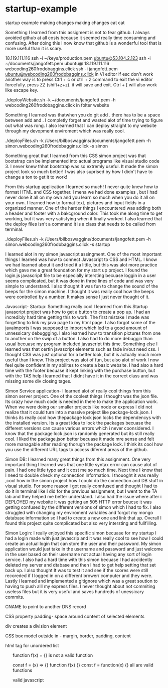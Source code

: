 # startup-example
startup example
making changes making changes
cat cat


Something I learned from this assigment is not to fear github. I always avoided github at all costs because it seemed really time consuming and confusing. After doing this I now know that github is a wonderful tool that is more useful than it is scary. 

18.119.111.116
ssh -i ~/keys/production.pem ubuntu@53.104.2.123
ssh -i ~/documents/jangofett.pem ubuntu@ 18.119.111.116
webcoding260frodobaggins.click
ssh -i jangofett.pem ubuntu@webcoding260frodobaggins.click
in VI editor if esc don't work another way is to press Ctrl + c or ctrl + z command to exit the vi editor forcefully. press ZZ (shift+z+z). it will save and exit. Ctrl + [ will also work like escape key.

./deployWebsite.sh -k ~/documents/jangofett.pem -h webcoding260frodobaggins.click
in folter website

Something I learned was thatwhen you do git add . there has to be a space between add and . I completly forget and wasted alot of time trying to figure out what was rong. I also learned that I can deploy straight to my website through my devopment enviroment which was really cool.

./deployFiles.sh -k /Users/bilboswaggins/documents/jangofett.pem -h simon.webcoding260frodobaggins.click -s simon

Something great that I learned from this CSS simon project was that bootstrap can be implemented into actual programs like visual studio code 3. I never knew thhat bootstrap was so extremly useful. It made the simon project look so much better! I was also suprised by how I didn't have to change a ton to get it to work!


From this startup application I learned so much! I never quite knew how to format HTML and CSS together. I mena we had done examples , but I had never done it all on my own and you learn so much when you do it all on your own. I learned how to format text, pictures and input fields in a organized manner. One of the harder things I encountered was adding both a header and footer with a bakcground color. This took me along time to get working, but it was very satisfying when it finally worked. I also learned that the deploy files isn't a command it is a class that needs to be called from terminal. 

./deployFiles.sh -k /Users/bilboswaggins/documents/jangofett.pem -h simon.webcoding260frodobaggins.click -s startup



I learned alot in my simon javascript assingment. One of the most important things I learned was how to connect Javascript to CSS and HTML. I know we had learned about it and tried it a little, but this was alot more practice which gave me a great foundation for my start up project. I found the login.js javascripit file to be especially intersting becuase loggin in a user seems complicated, but it was done in three lines of code and was very simple to understand. I also thought it was fun to change the sound of the beeps for the simon machine. I thought it was really cool how the beeps were controlled by a number. It makes sense I just never thought of it.

Javascript- Startup:
Something really cool I learned from this Startup javascript project was how to get a button to create a pop up. I had an incredibly hard time getting this to work. The first mistake I made was forgetting to link my java page to my html page. I also forgot some of the javaimports I was supposed to import which led to a good amount of unnessicary debuggging. I also learned how to transition pictures from one to another on the swip of a button. I also had to do more debuggin than usual becuase my program included javascript this time. Something else I learned was that certin javascript elements such as fade in/out need css. I thought CSS was just optional for a better look, but it is actually much more useful than I knew. This project was alot of fun, but also alot of work I now feel quite confident in my abilites to create a basic website. I had also a hard time with the footer becuase it kept linking with the purchase button, but with the TAS help i learned that I didnt have it in the correct class and was missing some div closing tages.

Simon Service application- I learned alot of really cool things from this simon server project. One of the coolest things I thought was the json file. Its crazy how much code is needed in there to make the application work. When we were doing our smaller projects like node or express I  did not realize that it could turn into a massive project like package-lock.json. I thinks its really cool how thepackage lock json locks the dependencys with the installed version. Its  a great idea to lock the packages becuase the different versions can cause various errors which i never coonsidered. I know that the package lock json is randomly generated but its still really cool. I liked the package.json better becuase it made mre sense and felt more managable after reading thorugh the package lock. I think its cool how you use the different URL tags to access diferent areas of the github.

Simon DB: I learned many great things from this assignment. One very important thing I learned was that one little syntax error can cause alot of pain. I had one little typo and it cost me so much time. Next time I know that I need to double check my connection information. I thouoght it was really ,cool how in the simon project how I could do the connection and DB stuff in visual studio. For some reason i got really connfused and thought I had to do it in terminal like I did for the previous assignment, but I went to the TA lab and they helped me better understand. I also had the issue where after i DEPLOYED my website it was getting an 505 HTTP error beucse it was getting confused by the different versions of simon which I had to fix. I also struggled with changing my enviroment variables and forgot my mongo database information so I had to create a new one and link that up. Overall I found this project quite complicated but also very intersting and fullfilling. 

Simon Login: I really enjoyed this specific simon becuase for my startup I had a login made with just javascrip and it was really cool to see how I could create an actual login that can store the user and their password. My simon application would just take in the username and password and just welcome in the user based on their username not actual having any sort of login service. I also had a hard time with this simon becuase I had accidently deleted my server and dtabase and then I had to get help setting that set back up. I also thought It was to test it and see if the scores were still recoreded if I logged in on a different brower/ computer and they were. Lastly i learned and implemented a gitignore which was a great soution to having to push alll my express files. I never thought about not commiting useless files but it is very useful and saves hundreds of unessicary commits. 



CNAME to point to another DNS record

CSS property padding- space around content of selected elements

div creates a division element

CSS box model outside in - margin, border, padding, content

html tag for unordered list <ul>
  
  function f(x) = {} is not a valid function
  
  const f = (x) => {}
function f(x) {}
const f = function(x) {} 
  all are valid functions
  
  valid javascript
  <script>1+1</script>
<script src='main.js' />
<div onclick='1+1' />
  
  not valid 
  <javascript>1+1</javascript>
  
  
  valid javascript object
  { n:1 }
  not valid
{ n=1 }
{ "n"=1}
{ "n"="1" }
  
  what does the DOM textContent Property do
  Sets the child text for the an element
  
  valid hyperlink format
  <a href='https://c.com'>x</a>
  
  using css change text color to blue
  div.header { color: blue; }
  
  not correct color changes
  div { color: blue; }
div#header { color: blue; }
header { color: blue; }
  
  valid JSON
  {"x":3}
  
  not valid JSON
  {'x':3}
{"x":undefined}
{x:3}
  
  makes a script excecutable
  chmod +x deploy.sh
  
  not script excecutable
  ls -la deploy.sh
ssh deploy.sh
sudo deploy.sh
  
  <!--...-->	Defines a comment
<!DOCTYPE> 	Defines the document type
<a>	Defines a hyperlink
<abbr>	Defines an abbreviation or an acronym
<acronym>	Not supported in HTML5. Use <abbr> instead.
Defines an acronym
<address>	Defines contact information for the author/owner of a document
<applet>	Not supported in HTML5. Use <embed> or <object> instead.
Defines an embedded applet
<area>	Defines an area inside an image map
<article>	Defines an article
<aside>	Defines content aside from the page content
<audio>	Defines embedded sound content
<b>	Defines bold text
<base>	Specifies the base URL/target for all relative URLs in a document
<basefont>	Not supported in HTML5. Use CSS instead.
Specifies a default color, size, and font for all text in a document
<bdi>	Isolates a part of text that might be formatted in a different direction from other text outside it
<bdo>	Overrides the current text direction
<big>	Not supported in HTML5. Use CSS instead.
Defines big text
<blockquote>	Defines a section that is quoted from another source
<body>	Defines the document's body
<br>	Defines a single line break
<button>	Defines a clickable button
<canvas>	Used to draw graphics, on the fly, via scripting (usually JavaScript)
<caption>	Defines a table caption
<center>	Not supported in HTML5. Use CSS instead.
Defines centered text
<cite>	Defines the title of a work
<code>	Defines a piece of computer code
<col>	Specifies column properties for each column within a <colgroup> element 
<colgroup>	Specifies a group of one or more columns in a table for formatting
<data>	Adds a machine-readable translation of a given content
<datalist>	Specifies a list of pre-defined options for input controls
<dd>	Defines a description/value of a term in a description list
<del>	Defines text that has been deleted from a document
<details>	Defines additional details that the user can view or hide
<dfn>	Specifies a term that is going to be defined within the content
<dialog>	Defines a dialog box or window
<dir>	Not supported in HTML5. Use <ul> instead.
Defines a directory list
<div>	Defines a section in a document
<dl>	Defines a description list
<dt>	Defines a term/name in a description list
<em>	Defines emphasized text 
<embed>	Defines a container for an external application
<fieldset>	Groups related elements in a form
<figcaption>	Defines a caption for a <figure> element
<figure>	Specifies self-contained content
<font>	Not supported in HTML5. Use CSS instead.
Defines font, color, and size for text
<footer>	Defines a footer for a document or section
<form>	Defines an HTML form for user input
<frame>	Not supported in HTML5.
Defines a window (a frame) in a frameset
<frameset>	Not supported in HTML5.
Defines a set of frames
<h1> to <h6>	Defines HTML headings
<head>	Contains metadata/information for the document
<header>	Defines a header for a document or section
<hr>	Defines a thematic change in the content
<html>	Defines the root of an HTML document
<i>	Defines a part of text in an alternate voice or mood
<iframe>	Defines an inline frame
<img>	Defines an image
<input>	Defines an input control
<ins>	Defines a text that has been inserted into a document
<kbd>	Defines keyboard input
<label>	Defines a label for an <input> element
<legend>	Defines a caption for a <fieldset> element
<li>	Defines a list item
<link>	Defines the relationship between a document and an external resource (most used to link to style sheets)
<main>	Specifies the main content of a document
<map>	Defines an image map
<mark>	Defines marked/highlighted text
<meta>	Defines metadata about an HTML document
<meter>	Defines a scalar measurement within a known range (a gauge)
<nav>	Defines navigation links
<noframes>	Not supported in HTML5.
Defines an alternate content for users that do not support frames
<noscript>	Defines an alternate content for users that do not support client-side scripts
<object>	Defines a container for an external application
<ol>	Defines an ordered list
<optgroup>	Defines a group of related options in a drop-down list
<option>	Defines an option in a drop-down list
<output>	Defines the result of a calculation
<p>	Defines a paragraph
<param>	Defines a parameter for an object
<picture>	Defines a container for multiple image resources
<pre>	Defines preformatted text
<progress>	Represents the progress of a task
<q>	Defines a short quotation
<rp>	Defines what to show in browsers that do not support ruby annotations
<rt>	Defines an explanation/pronunciation of characters (for East Asian typography)
<ruby>	Defines a ruby annotation (for East Asian typography)
<s>	Defines text that is no longer correct
<samp>	Defines sample output from a computer program
<script>	Defines a client-side script
<section>	Defines a section in a document
<select>	Defines a drop-down list
<small>	Defines smaller text
<source>	Defines multiple media resources for media elements (<video> and <audio>)
<span>	Defines a section in a document
<strike>	Not supported in HTML5. Use <del> or <s> instead.
Defines strikethrough text
<strong>	Defines important text
<style>	Defines style information for a document
<sub>	Defines subscripted text
<summary>	Defines a visible heading for a <details> element
<sup>	Defines superscripted text
<svg>	Defines a container for SVG graphics
<table>	Defines a table
<tbody>	Groups the body content in a table
<td>	Defines a cell in a table
<template>	Defines a container for content that should be hidden when the page loads
<textarea>	Defines a multiline input control (text area)
<tfoot>	Groups the footer content in a table
<th>	Defines a header cell in a table
<thead>	Groups the header content in a table
<time>	Defines a specific time (or datetime)
<title>	Defines a title for the document
<tr>	Defines a row in a table
<track>	Defines text tracks for media elements (<video> and <audio>)
<tt>	Not supported in HTML5. Use CSS instead.
Defines teletype text
<u>	Defines some text that is unarticulated and styled differently from normal text
<ul>	Defines an unordered list
<var>	Defines a variable
<video>	Defines embedded video content
<wbr>	Defines a possible line-break

The sudo command allows you to run programs with the security privileges of another user

ls -la  The following command is ls which is short for list. This command lists all files in a directory.

The ssh command provides a secure encrypted connection between two hosts over an insecure network.

D) <img src="/images/picture.png" /

font weight makes text bold

spacing between elements is margin 

spacing within an element is padding

C) float: right; - to get it to float right

How would you set the width of an element to be 100%? Include complete punctuation.
B) width: 100%;

How would you specify that a set of CSS properties applies to the following div?
<div id="content">
A) #content

How would you specify that a set of CSS properties applies to the following div?
<div class="special">
C) .special

What pseudo-selector would you add to an element to show a style when the mouse is over an element? Include the necessary punctuation.
D) :hover

<strong> creates bold text

change font size
#header{
font-size: 250%
}

MouseEvents
onClick();
onMouseOut(); //when the user mouses over, or out of, an HTML object
onmousedown(), onmouseup(); //part of mouse-click
dblclick()
hover()
mouseenter(); //when mouse enters an element

Which code snippet will select all p elements and remove them?
$("p").remove();

Which jQuery code snippet will select <li class='source'> </li> element and change the text to 'AP'
$(".source").text("AP");


Which code snippet will select all p elements and remove them?
$("p").remove();


Which jQuery code snippet will create a new h1 element with the text 'Breaking news' and prepend it to <div class='article'>...</div> element
$(".article").append("<h1>Cool</h1>");


Which jQuery code snippet will select the ul element and add the class "attribution"?
$("ul").addClass("intro");


Which jQuery code snippet will select the <p class="description">..</p> and remove the class "description".
$("p").removeClass("description");

if this is what they are asking??


Which jQuery code will create a new li element with the class author and append it to
$("ol").append("<li class='intro'>Appended item</li>");


Which jQuery code snippet will select the a element and change the text to "Read more"
$(".source").text("Read More");
$("#test").text("Read More");


Which jQuery code snippet will select the next sibling of the <p class="description>.. </p> element
$(p.description).next()


Which jQuery code snippet will select the previous sibling of the ul element and change its text to "Breaking news"?
$("ul.ENTER_ID_HERE").prev().text("Breaking News");


In creating a new web page, what is the presentation Layer?
CSS
  
  behviorala layer- javascript


content layer HTML

  How would you use CSS tochangeall the div elements to have a background color of blue?
div{
background-color: lightblue;
}
  
  Which HTML Tag would you use to create a numbered list?
<ol><li></li></ol>


In HTML, <em> is usedto identify
italicized

What would you use in jQuery to select all p elements on the page?
$("p")


Create a new element and append it to the ul element
$("#btn2").click(function(){
$("ol").append("<li>Appended item</li>");



const petRegex = /(dog)|(cat)|(bird)/gim;
const text = 'Both cats and dogs are pets, but not rocks.';

text.match(petRegex);
// RETURNS: ['cat', 'dog']

text.replace(petRegex, 'animal');
// RETURNS: Both animals and animals are pets, but not rocks.

petRegex.test(text);
// RETURNS: true





Something really cool I learned from this Startup javascript project was how to get a button to create a pop up. I had an incredibly hard time getting this to work. The first mistake I made was forgetting to link my java page to my html page. I also forgot some of the javaimports I was supposed to import which led to a good amount of unnessicary debuggging. I also learned how to transition pictures from one to another on the swip of a button. I also had to do more debuggin than usual becuase my program included javascript this time. Something else I learned was that certin javascript elements such as fade in/out need css. I thought CSS was just optional for a better look, but it is actually much more useful than I knew. This project was alot of fun, but also alot of work I now feel quite confident in my abilites to create a basic website. I had also a hard time with the footer becuase it kept linking with the purchase button, but with the TAS help i learned that I didnt have it in the correct class and was missing some div closing tages.


ask about adding sumbit buttonr ecipt to purchase sumbit button
ask about storing user login info
